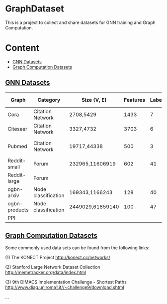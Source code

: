# GraphDataset
This is a project to collect and share datasets for GNN training and Graph Computation.
# Content
- <a href = "#GNN-Datasets">GNN Datasets</a>
- <a href = "#Graph-Computation-Datasets">Graph Computation Datasets</a>

## [GNN Datasets](#content)

|Graph         |Category           |Size (V, E)       |Features        |Labels         |Average Degree |Download Link  |
|--------------|-------------------|-----------------------|----------------|---------------|---------------|---------------|
|Cora          |Citation Network   |2708,5429              |1433            |7              |2.0            | https://linqs-data.soe.ucsc.edu/public/lbc/cora.tgz    | 
|Citeseer      |Citation Network   |3327,4732              |3703            |6              |1.4            | http://www.cs.umd.edu/~sen/lbc-proj/data/citeseer.tgz  | 
|Pubmed        |Citation Network   |19717,44338            |500             |3              |2.2            | https://linqs-data.soe.ucsc.edu/public/Pubmed-Diabetes.tgz              | 
|Reddit-small  |Forum              |232965,11606919        |602             |41             |49.8           | https://github.com/linanqiu/reddit-dataset              | 
|Reddit-large  |Forum              |                       |                |               |               |               | 
|ogbn-arxiv    |Node classification|169343,1166243         |128             |40             |6.9            |               |
|ogbn-products |Node classification|2449029,61859140       |100             |47             |25.3           |               |
|PPI ||     | |   | |      |

## [Graph Computation Datasets](#content)
Some commonly used data sets can be found from the following links:

(1) The KONECT Project 
http://konect.cc/networks/

(2) Stanford Large Network Dataset Collection
http://memetracker.org/data/index.html

(3) 9th DIMACS Implementation Challenge - Shortest Paths
http://www.diag.uniroma1.it//~challenge9/download.shtml

...

